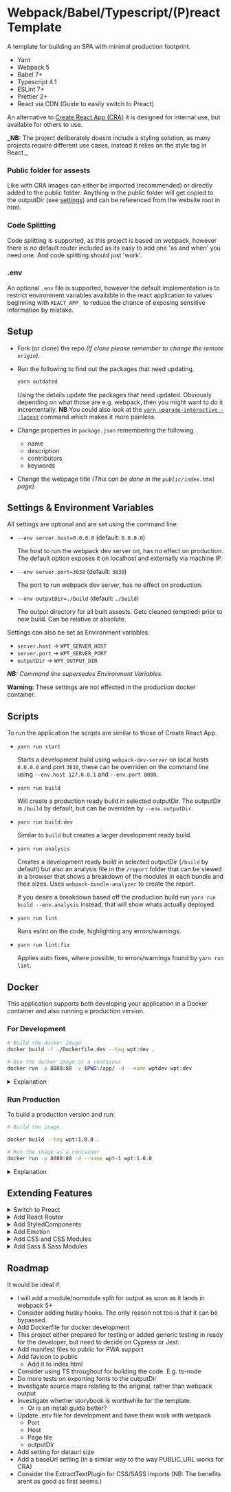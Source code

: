 # Webpack/Babel/Typescript/(P)react Template

A template for building an SPA with minimal production footprint.

-   Yarn
-   Webpack 5
-   Babel 7+
-   Typescript 4.1
-   ESLint 7+
-   Prettier 2+
-   React via CDN (Guide to easily switch to Preact)

An alternative to [Create React App (CRA)](https://facebook.github.io/create-react-app/) it is designed for internal use, but available for others to use.

**\_NB:** The project deliberately doesnt include a styling solution, as many projects require different use cases, instead it relies on the style tag in React.\_

### Public folder for assests

Like with CRA images can either be imported (recommended) or directly added to the public folder. Anything in the public folder will get copied to the outputDir (see [settings](#settings)) and can be referenced from the website root in html.

### Code Splitting

Code splitting is supported, as this project is based on webpack, however there is no default router included as its easy to add one 'as and when' you need one. And code splitting should just 'work'.

### .env

An optional `.env` file is supported, however the default implementation is to restrict environment variables available in the react application to values beginning with `REACT_APP_` to reduce the chance of exposing sensitive information by mistake.

## Setup

-   Fork (or clone) the repo _(If clone please remember to change the remote `origin`)._

-   Run the following to find out the packages that need updating.

    ```js
    yarn outdated
    ```

    Using the details update the packages that need updated. Obviously depending on what those are e.g. webpack, then you might want to do it incrementally. **NB** You could also look at the [`yarn upgrade-interactive --latest`](https://classic.yarnpkg.com/en/docs/cli/upgrade-interactive/) command which makes it more painless.

-   Change properties in `package.json` remembering the following.

    -   name
    -   description
    -   contributors
    -   keywords

-   Change the webpage title _(This can be done in the `public/index.html` page)._

## Settings & Environment Variables

All settings are optional and are set using the command line:

-   `--env server.host=0.0.0.0` (default: `0.0.0.0`)

    The host to run the webpack dev server on, has no effect on production. The default option exposes it on localhost and externally via machine IP.

-   `--env server.port=3030` (default: `3030`)

    The port to run webpack dev server, has no effect on production.

-   `--env outputDir=./build` (default: `./build`)

    The output directory for all built assests. Gets cleaned (emptied) prior to new build. Can be relative or absolute.

Settings can also be set as Environment variables:

-   `server.host` -> `WPT_SERVER_HOST`
-   `server.port` -> `WPT_SERVER_PORT`
-   `outputDir` -> `WPT_OUTPUT_DIR`

_**NB:** Command line supersedes Environment Variables._

**Warning:** These settings are not effected in the production docker container.

## Scripts

To run the application the scripts are similar to those of Create React App.

-   `yarn run start`

    Starts a development build using `webpack-dev-server` on local hosts `0.0.0.0` and port `3030`, these can be overriden on the command line using `--env.host 127.0.0.1` and `--env.port 8080`.

-   `yarn run build`

    Will create a production ready build in selected outputDir. The outputDir is `/build` by default, but can be overriden by `--env.outputDir`.

-   `yarn run build:dev`

    Similar to `build` but creates a larger development ready build.

-   `yarn run analysis`

    Creates a development ready build in selected outputDir (`/build` by default) but also an analysis file in the `/report` folder that can be viewed in a browser that shows a breakdown of the modules in each bundle and their sizes. Uses `webpack-bundle-analyzer` to create the report.

    If you desire a breakdown based off the production build run `yarn run build --env.analysis` instead, that will show whats actually deployed.

-   `yarn run lint`

    Runs eslint on the code, highlighting any errors/warnings.

-   `yarn run lint:fix`

    Applies auto fixes, where possible, to errors/warnings found by `yarn run lint`.

## Docker

This application supports both developing your application in a Docker container and also running a production version.

### For Development

```bash
# Build the docker image
docker build -f ./Dockerfile.dev --tag wpt:dev .
```

```bash
# Run the docker image as a container
docker run -p 8080:80 -v $PWD:/app/ -d --name wptdev wpt:dev
```

<details>
<summary>Explanation</summary>

We build a new docker image using the `Dockerfile.dev` configuration file and tag it a name (wpt) and a version (dev) `wpt:dev` which can be anything you want and should be change to be applicable to your application. The 'dev' allows you to avoid hitting production versions on your machine.

We then create a new container and run it giving the new container a name (wptdev), which should be unique to this container.

By using the volume command `-v $PWD:/app/` we tell docker to bind the app folder in the container to our file application. Now any changes you make in the application code will fire a webpack dev server rebuild meaning the website updates!

**Tip:** You might get a conflict from an existing 'wptdev' container, if that happens it means you still have a wptdev container running and need to close it down and remove it.

```bash
# Stop (forceably) and remove the container
docker rm -f $(docker ps -aq --filter name=wptdev)
```

</details>

### Run Production

To build a production version and run:

```bash
# Build the image.

docker build --tag wpt:1.0.0 .
```

```bash
# Run the image as a container
docker run -p 8080:80 -d --name wpt-1 wpt:1.0.0
```

<details>
<summary>Explanation</summary>

We start by creating an image with a name (wpt) and version (1.0.0) that can be changed as needed NB: You should increment your version numbers as you make changes to avoid conflicts.

We create and run a container, calling it `wpt-1` from the production build `1.0.0` we created earlier. Remember that container names should be unique, so if you are going to run multiple containers then remember to change the name for each e.g. wpt-2, wpt-3, etc.

We have exposed the nginx website inside the container on port 8080 on out machine, like we did for the dev build. Make sure you dont try runnign multiple containers on the same port!

</details>

## Extending Features

<details>
<summary>Switch to Preact</summary>

Preact is a much smaller, and simplier, implementation of React and for small/medium projects just as good.

There are some limitations however, as of 10.4.1, `Suspense`/`lazy` is not fully stable yet, so requires a fallback to an `asyncComponent` implementation or `@loadable/component`.</sup>.

Although it is possible to use it via CDN, due to its small size its often beneficial to bundle it with your output instead, then you can take advantage of tree-shaking preact. _(**NB:** To use it with a CDN see this [github comment](https://github.com/preactjs/preact/issues/2719#issuecomment-681094811))._

-   Install `preact`

    ```bash
    yarn add preact
    ```

    _**NB:** We dont remove the `react-dom` package, because we have used aliases it wont be picked up by webpack, it tricks typescript into thinking it exists._

-   Add a preact build configuration to `webpack.config.js`

    ```js
    // webpack.config.js
    const preact = () => ({
    	resolve: {
    		alias: {
    			react: 'preact/compat',
    			'react-dom/test-utils': 'preact/test-utils',
    			'react-dom': 'preact/compat', // Must be below test-utils
    		},
    	},
    });
    ```

-   Switch the react configuration for the preact configuration in the pipeline

    ```js
    // webpack.config.js
    let config = combine(
    	base(pageTitle),
    	// react(),
    	preact()
    	// ... other configurations
    );
    ```

-   Remove (or comment out) external CDN script tags for React

    ```html
    <!-- public/index.html -->
    <!--
    <script crossorigin src="https://unpkg.com/react@16.13/umd/react.production.min.js"></script>
    <script crossorigin src="https://unpkg.com/react-dom@16.13/umd/react-dom.production.min.js"></script>
    -->
    ```

-   (Optional) Add loadable to make up for Suspense/lazy

    ```bash
    yarn add @loadable/component && yarn add @types/loadable__component -D
    ```

-   (Optional) Add the ability to use Preact DevTools

    ```js
    // Add to the top of `src/index.tsx`
    if (process.env.NODE_ENV === 'development') {
    	require('preact/debug');
    }
    ```

    _**NB:** Preact has its own dev tools extension._

</details>

<details>
<summary>Add React Router</summary>

Just install the packages to use React Router

-   Install `react-router`/`react-router-dom` along with types for Typescript

        ```bash
        yarn add react-router-dom
        yarn add -D @types/react-router @types/react-router-dom
        ```

    </details>

<details>
<summary>Add StyledComponents</summary>

Styled Components are great as they enable putting real css in the same file as the Components they are used with.

In reality they dont require a build step, but adding the plugin is recommended as it makes Components easier to see in DevTools.

_**NB:** `node-sass` is not required for styled-components or emotion._

-   Install Styled Components

    ```bash
    yarn add styled-components
    yarn add @types/styled-components -D
    ```

-   To fix a long standing bug in `@types/styled-components` add a `.yarnclean` file:

    ```env
    @types/react-native
    ```

-   (Optional but recommended) Add plugin to help with correctly named components in DevTools:

        The plugin offers quite a few benefits, such as minification and help with debugging [see the website](https://styled-components.com/docs/tooling#babel-plugin) for more details and options.

        ```bash
        yarn add babel-plugin-styled-components -D
        ```

        ```js
        // .babelrc
        {
            // other settings
            "plugins": [
                // other plugins
                "babel-plugin-styled-components"
            ]
        }
        ```

        _**NB:** Avoid the plugin `typescript-plugin-styled-components` it seems more obvious than `babel-plugin-styled-components` but we are using babel to transpile the typescript, not ts-loader, so it is not applicable._

    </details>

<details>
<summary>Add Emotion</summary>

Emotion is very similar to Styled Components, with different trade offs, like it has support for React's concurrency, it also has opt-in for different usages (e.g. css prop or styled) so a smaller footprint and has better TypeScript support. But on the negative still has the component tree of death that styled-components has removed.

-   Install emotion:

    ```bash
    yarn add @emotion/core
    yarn add -D @emotion/babel-preset-css-prop babel-plugin-emotion
    ```

    _**NB:** The documentation is confusing on supporting the css prop, it requires `@emotion/babel-preset-css-prop` not just the `babel-plugin-emotion` package, which enables performance/debug benefits. This is probably because the other alternative is the @jsx pragma, but this isnt that clear._

-   (Optional) Install styled

    ```bash
    yarn add @emotion/styled
    ```

-   Add emotion to `.babelrc`

        ```json
        {
            "presets": [
                //other plugins
                "@emotion/babel-preset-css-prop"
            ],
            "plugins": [
                "emotion" // Must be first
                // other plugins
            ]
        }
        ```

    </details>

<details>
<summary>Add CSS and CSS Modules</summary>

To be able to import CSS files directly into your code and to take advantage of CSS Modules:

-   Install dependencies
-   Add config section for css
-   Add config section to the pipeline

You can then use `.css` and `.module.css` files to your projects and they will be imported.

-   Install dependencies:

    ```bash
    yarn add -D css-loader typings-for-css-modules-loader style-loader @teamsupercell/typings-for-css-modules-loader
    ```

-   Add following `css` config to bottom of `webpack.config.js`:
    ```js
    const css = () => ({
    	plugins: [
    		// WatchIgnorePlugin currently only used only to prevent '--watch' being slow when using   Sass/CSS Modules, remove if not needed
    		new WatchIgnorePlugin({ paths: [/css\.d\.ts$/] }),
    	],
    	module: {
    		rules: [
    			// Handles css style modules, requires an extension of ***.module.scss
    			{
    				exclude: [/node_modules/],
    				test: /\module.css$/,
    				use: [
    					'style-loader',
    					'@teamsupercell/typings-for-css-modules-loader',
    					{
    						loader: 'css-loader',
    						options: {
    							modules: {
    								localIdentName: '[name]__[local]--[hash:base64:5]',
    								exportLocalsConvention: 'camelCase',
    							},
    						},
    					},
    				],
    			},
    			// Handles none module css files
    			{
    				exclude: [/node_modules/],
    				test: /(?<!\.module)\.css$/,
    				use: [
    					'style-loader',
    					'@teamsupercell/typings-for-css-modules-loader',
    					{
    						loader: 'css-loader',
    						options: {
    							modules: {
    								exportLocalsConvention: 'camelCase',
    							},
    						},
    					},
    				],
    			},
    		],
    	},
    });
    ```
-   Add that config to the webpack.config.js pipeline:
    ```js
    let config = combine(
    	base(pageTitle),
    	// other configurations
    	css()
    );
    ```

_**NB:** Generally we would exclude auto generated files from git in the `.gitignore` file. However on 'first build' types for the css modules files are not created by the plugin until after the build, meaning it will possibly fail in CI builds, so its not recommended._

</details>

<details>
<summary>Add Sass & Sass Modules</summary>

Similar to the steps to add CSS files directly to be able to import CSS files directly into your code and to take advantage of SASS Modules:

-   Install dependencies
-   Add config section for css
-   Add config section to the pipeline

You can then use `.scss` and `.module.scss` files to your projects and they will be imported.

-   Install dependencies:

    ```bash
    yarn add -D css-loader typings-for-css-modules-loader style-loader @teamsupercell/typings-for-css-modules-loader node-sass sass-loader
    ```

-   Add following `sass` config to bottom of `webpack.config.js`:
    ```js
    const sass = () => ({
    	plugins: [
    		// WatchIgnorePlugin currently only used only to prevent '--watch' being slow when using   Sass/CSS Modules, remove if not needed
    		new WatchIgnorePlugin({ paths: [/scss\.d\.ts$/] }),
    	],
    	module: {
    		rules: [
    			// Handles sass modules, requires an extension of ***.module.scss
    			{
    				exclude: [/node_modules/],
    				test: /\module.scss$/,
    				use: [
    					'style-loader',
    					'@teamsupercell/typings-for-css-modules-loader',
    					{
    						loader: 'css-loader',
    						options: {
    							modules: {
    								localIdentName: '[name]__[local]--[hash:base64:5]',
    								exportLocalsConvention: 'camelCase',
    							},
    						},
    					},
    					'sass-loader',
    				],
    			},
    			// Handles none module scss files
    			{
    				exclude: [/node_modules/],
    				test: /(?<!\.module)\.scss$/,
    				use: [
    					'style-loader',
    					'@teamsupercell/typings-for-css-modules-loader',
    					{
    						loader: 'css-loader',
    						options: {
    							modules: {
    								exportLocalsConvention: 'camelCase',
    							},
    						},
    					},
    					'sass-loader',
    				],
    			},
    		],
    	},
    });
    ```
-   Add that config to the webpack.config.js pipeline:
    ```js
    let config = combine(
    	base(pageTitle),
    	// other configurations
    	sass()
    );
    ```

_**NB:** Generally we would exclude auto generated files from git in the `.gitignore` file. However on 'first build' types for the css modules files are not created by the plugin until after the build, meaning it will possibly fail in CI builds, so its not recommended._

</details>

## Roadmap

It would be ideal if:

-   I will add a module/nomodule split for output as soon as it lands in webpack 5+
-   Consider adding husky hooks. The only reason not too is that it can be bypassed.
-   Add Dockerfile for docker development
-   This project either prepared for testing or added generic testing in ready for the developer, but need to decide on Cypress or Jest.
-   Add manifest files to public for PWA support
-   Add favicon to public
    -   Add it to index.html
-   Consider using TS throughout for building the code. E.g. ts-node
-   Do more tests on exporting fonts to the outputDir
-   Investigate source maps relating to the original, rather than webpack output
-   Investigate whether storybook is worthwhile for the template.
    -   Or is an install guide better?
-   Update .env file for development and have them work with webpack
    -   Port
    -   Host
    -   Page tile
    -   outputDir
-   Add setting for dataurl size
-   Add a baseUrl setting (in a similar way to the way PUBLIC_URL works for CRA)
-   Consider the ExtractTextPlugin for CSS/SASS imports (NB: The benefits arent as good as first seems.)
